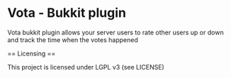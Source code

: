 Vota - Bukkit plugin
====

Vota bukkit plugin allows your server users to rate other users up or down and track the time when the votes happened

== Licensing ==

This project is licensed under LGPL v3 (see LICENSE)